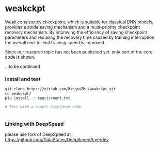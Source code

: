# weakckpt

Weak consistency checkpoint, which is suitable for classical DNN models, provides a stride saving mechanism and a multi-priority checkpoint recovery mechanism. By improving the efficiency of saving checkpoint parameters and reducing the recovery time caused by training interruption, the overall end-to-end training speed is improved.

Since our research topic has not been published yet, only part of the core code is shown.

...to be continued

### Install and test

```bash
git clone https://github.com/BingxuZhu/weakckpt.git
cd weakckpt/
pip install -r requirement.txt

# Test with a simple DeepSpeed code.
 
```

### Linking with DeepSpeed

please use fork of DeepSpeed at https://github.com/DataStates/DeepSpeed/tree/dev.